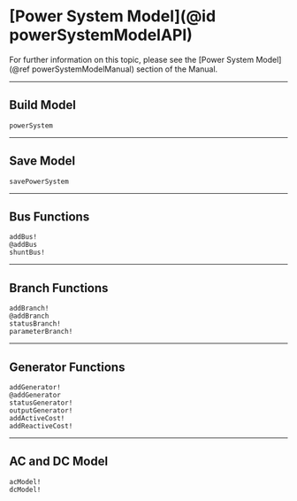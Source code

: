 # [Power System Model](@id powerSystemModelAPI)

For further information on this topic, please see the [Power System Model](@ref powerSystemModelManual) section of the Manual.

---

## Build Model
```@docs
powerSystem
```

---

## Save Model
```@docs
savePowerSystem
```

---

## Bus Functions
```@docs
addBus!
@addBus
shuntBus!
```

---

## Branch Functions
```@docs
addBranch!
@addBranch
statusBranch!
parameterBranch!
```

---

## Generator Functions
```@docs
addGenerator!
@addGenerator
statusGenerator!
outputGenerator!
addActiveCost!
addReactiveCost!
```

---

## AC and DC Model
```@docs
acModel!
dcModel!
```
